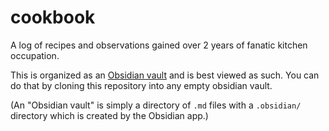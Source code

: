 # cookbook
A log of recipes and observations gained over 2 years of fanatic kitchen occupation.

This is organized as an [Obsidian vault](https://obsidian.md/) and is best viewed as such. 
You can do that by cloning this repository into any empty obsidian vault. 

(An "Obsidian vault" is simply a directory of `.md` files with a `.obsidian/` directory which is created by the Obsidian app.) 

